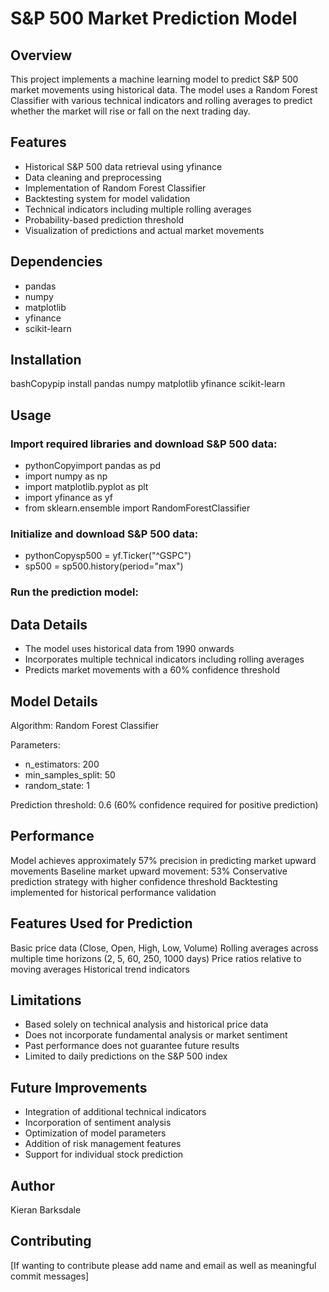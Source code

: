 # S&P 500 Market Prediction Model
## Overview
This project implements a machine learning model to predict S&P 500 market movements using historical data. The model uses a Random Forest Classifier with various technical indicators and rolling averages to predict whether the market will rise or fall on the next trading day. 

## Features
- Historical S&P 500 data retrieval using yfinance
- Data cleaning and preprocessing
- Implementation of Random Forest Classifier
- Backtesting system for model validation
- Technical indicators including multiple rolling averages
- Probability-based prediction threshold
- Visualization of predictions and actual market movements

## Dependencies
- pandas
- numpy
- matplotlib
- yfinance
- scikit-learn

## Installation
bashCopypip install pandas numpy matplotlib yfinance scikit-learn 

## Usage
### Import required libraries and download S&P 500 data:

- pythonCopyimport pandas as pd
- import numpy as np
- import matplotlib.pyplot as plt
- import yfinance as yf
- from sklearn.ensemble import RandomForestClassifier

### Initialize and download S&P 500 data:

- pythonCopysp500 = yf.Ticker("^GSPC")
- sp500 = sp500.history(period="max")

### Run the prediction model:

## Data Details
- The model uses historical data from 1990 onwards
- Incorporates multiple technical indicators including rolling averages
- Predicts market movements with a 60% confidence threshold

## Model Details
Algorithm: Random Forest Classifier

Parameters:

- n_estimators: 200
- min_samples_split: 50
- random_state: 1

Prediction threshold: 0.6 (60% confidence required for positive prediction)

## Performance

Model achieves approximately 57% precision in predicting market upward movements
Baseline market upward movement: 53%
Conservative prediction strategy with higher confidence threshold
Backtesting implemented for historical performance validation

## Features Used for Prediction

Basic price data (Close, Open, High, Low, Volume)
Rolling averages across multiple time horizons (2, 5, 60, 250, 1000 days)
Price ratios relative to moving averages
Historical trend indicators

## Limitations

- Based solely on technical analysis and historical price data
- Does not incorporate fundamental analysis or market sentiment
- Past performance does not guarantee future results
- Limited to daily predictions on the S&P 500 index

## Future Improvements

- Integration of additional technical indicators
- Incorporation of sentiment analysis
- Optimization of model parameters
- Addition of risk management features
- Support for individual stock prediction

## Author
Kieran Barksdale 

## Contributing
[If wanting to contribute please add name and email as well as meaningful commit messages]
